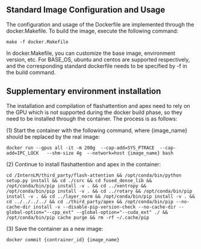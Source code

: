 ## Standard Image Configuration and Usage
The configuration and usage of the Dockerfile are implemented through the docker.Makefile. To build the image, execute the following command:
``` 
make -f docker.Makefile
``` 
In docker.Makefile, you can customize the base image, environment version, etc. For BASE_OS, ubuntu and centos are supported respectively, and the corresponding standard dockerfile needs to be specified by -f in the build command.

## Supplementary environment installation
The installation and compilation of flashattention and apex need to rely on the GPU which is not supported during the docker build phase, so they need to be installed through the container. The process is as follows: 

(1) Start the container with the following command, where {image_name} should be replaced by the real image:
```
docker run --gpus all -it -m 200g  --cap-add=SYS_PTRACE  --cap-add=IPC_LOCK   --shm-size 4g  --network=host {image_name} bash
``` 

(2) Continue to install flashattention and apex in the container:
```
cd /InternLM/third_party/flash-attention && /opt/conda/bin/python setup.py install && cd ./csrc && cd fused_dense_lib && /opt/conda/bin/pip install -v . && cd ../xentropy && /opt/conda/bin/pip install -v . && cd ../rotary && /opt/conda/bin/pip install -v . && cd ../layer_norm && /opt/conda/bin/pip install -v . && cd ../../../../ && cd ./third_party/apex && /opt/conda/bin/pip --no-cache-dir install -v --disable-pip-version-check --no-cache-dir --global-option="--cpp_ext" --global-option="--cuda_ext" ./ && /opt/conda/bin/pip cache purge && rm -rf ~/.cache/pip
```

(3) Save the container as a new image:
```
docker commit {contrainer_id} {image_name}
```